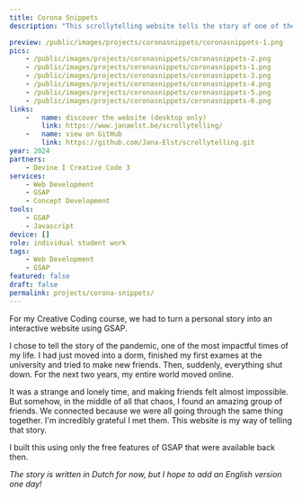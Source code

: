 ```yaml
---
title: Corona Snippets
description: "This scrollytelling website tells the story of one of the most impactful times of my life: the COVID-19 pandemic and its lockdowns. It's a personal reflection brought to life through my first explorations with GSAP."

preview: /public/images/projects/coronasnippets/coronasnippets-1.png
pics:
    - /public/images/projects/coronasnippets/coronasnippets-2.png
    - /public/images/projects/coronasnippets/coronasnippets-1.png
    - /public/images/projects/coronasnippets/coronasnippets-3.png
    - /public/images/projects/coronasnippets/coronasnippets-4.png
    - /public/images/projects/coronasnippets/coronasnippets-5.png
    - /public/images/projects/coronasnippets/coronasnippets-6.png
links:
    -   name: discover the website (desktop only)
        link: https://www.janaelst.be/scrollytelling/
    -   name: view on GitHub
        link: https://github.com/Jana-Elst/scrollytelling.git
year: 2024
partners:
    - Devine I Creative Code 3
services:
    - Web Development
    - GSAP
    - Concept Development
tools:
    - GSAP
    - Javascript
device: []
role: individual student work
tags:
    - Web Development
    - GSAP
featured: false
draft: false
permalink: projects/corona-snippets/
---
```

For my Creative Coding course, we had to turn a personal story into an interactive website using GSAP.

I chose to tell the story of the pandemic, one of the most impactful times of my life. I had just moved into a dorm, finished my first exames at the university and tried to make new friends. Then, suddenly, everything shut down. For the next two years, my entire world moved online.

It was a strange and lonely time, and making friends felt almost impossible. But somehow, in the middle of all that chaos, I found an amazing group of friends. We connected because we were all going through the same thing together. I'm incredibly grateful I met them. This website is my way of telling that story.

I built this using only the free features of GSAP that were available back then.

*The story is written in Dutch for now, but I hope to add an English version one day!*